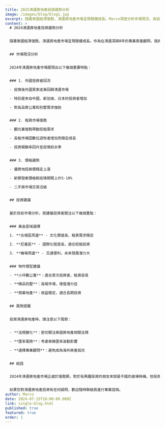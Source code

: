```yaml
---
title: 2025清邁房地產投資趨勢分析
image: /images/blog/blog1.jpg
excerpt: 隨著泰國經濟復甦，清邁房地產市場呈現穩健成長。Marco深度分析市場現況，為投資者提供最新的投資策略建議.
content: >
  # 2024清邁房地產投資趨勢分析


  隨著泰國經濟復甦，清邁房地產市場呈現穩健成長。作為在清邁深耕8年的專業房產顧問，我將為您深度分析目前的市場現況，並提供最新的投資策略建議。


  ## 市場現況分析


  2024年清邁房地產市場展現出以下幾個重要特點：


  ### 1. 外國投資者回流

  - 疫情後外國買家逐漸回歸清邁市場

  - 特別是來自中國、新加坡、日本的投資者增加

  - 對高品質公寓和別墅需求強勁


  ### 2. 租賃市場復甦

  - 觀光業復甦帶動短租需求

  - 長租市場因數位遊牧者增加而穩定成長

  - 投資報酬率回升至疫情前水準


  ### 3. 價格趨勢

  - 優質地段房價穩定上漲

  - 新開發案價格較疫情期間上升5-10%

  - 二手房市場交易活絡


  ## 投資建議


  基於目前市場分析，我建議投資者關注以下幾個重點：


  ### 黃金區域選擇

  1. **古城區周邊** - 文化價值高，租賃需求穩定

  2. **尼曼區** - 國際化程度高，適合短租投資

  3. **機場周邊** - 交通便利，未來發展潛力大


  ### 物件類型建議

  - **小坪數公寓**：適合首次投資者，租賃容易

  - **精品別墅**：高端市場，增值潛力佳

  - **商業地產**：收益穩定，適合長期投資


  ## 風險提醒


  投資清邁房地產時，請注意以下風險：


  - **法規變化**：密切關注泰國房地產相關法規

  - **匯率風險**：考慮泰銖匯率波動影響

  - **選擇專業顧問**：避免成為海外房產孤兒


  ## 結語


  2024年清邁房地產市場正處於復甦期，對於有興趣投資的朋友來說是不錯的進場時機。但投資前務必做好充分的市場調查，選擇信譽良好的專業顧問協助，才能確保投資成功。


  如果您對清邁房地產投資有任何疑問，歡迎隨時聯絡我進行專業諮詢。
author: Marco
date: 2024-07-15T10:00:00.000Z
link: single-blog.html
published: true
featured: true
order: 1
---
```


